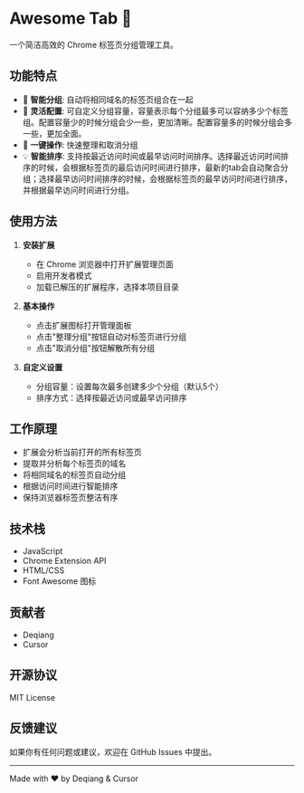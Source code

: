 # Awesome Tab 🌟

一个简洁高效的 Chrome 标签页分组管理工具。

## 功能特点

- 🔄 **智能分组**: 自动将相同域名的标签页组合在一起
- 🎯 **灵活配置**: 可自定义分组容量，容量表示每个分组最多可以容纳多少个标签组。配置容量少的时候分组会少一些，更加清晰。配置容量多的时候分组会多一些，更加全面。
- 🚀 **一键操作**: 快速整理和取消分组
- 💡 **智能排序**: 支持按最近访问时间或最早访问时间排序。选择最近访问时间排序的时候，会根据标签页的最后访问时间进行排序，最新的tab会自动聚合分组；选择最早访问时间排序的时候，会根据标签页的最早访问时间进行排序，并根据最早访问时间进行分组。

## 使用方法

1. **安装扩展**
   - 在 Chrome 浏览器中打开扩展管理页面
   - 启用开发者模式
   - 加载已解压的扩展程序，选择本项目目录

2. **基本操作**
   - 点击扩展图标打开管理面板
   - 点击"整理分组"按钮自动对标签页进行分组
   - 点击"取消分组"按钮解散所有分组

3. **自定义设置**
   - 分组容量：设置每次最多创建多少个分组（默认5个）
   - 排序方式：选择按最近访问或最早访问排序

## 工作原理

- 扩展会分析当前打开的所有标签页
- 提取并分析每个标签页的域名
- 将相同域名的标签页自动分组
- 根据访问时间进行智能排序
- 保持浏览器标签页整洁有序

## 技术栈

- JavaScript
- Chrome Extension API
- HTML/CSS
- Font Awesome 图标

## 贡献者

- Deqiang
- Cursor

## 开源协议

MIT License

## 反馈建议

如果你有任何问题或建议，欢迎在 GitHub Issues 中提出。

---

Made with ❤️ by Deqiang & Cursor 
